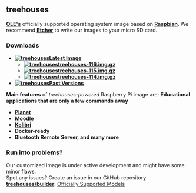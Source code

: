 ## treehouses


**[OLE's](http://www.ole.org/)** officially supported operating system image based on **[Raspbian](https://www.raspberrypi.org)**.
We recommend **[Etcher](https://www.balena.io/etcher/)** to write our images to your micro SD card.

### Downloads

* **[![treehouses](https://avatars1.githubusercontent.com/u/33208073?size=25)Latest Image](http://dev.ole.org/latest.img.gz)**
  * **[![treehouses](https://avatars1.githubusercontent.com/u/33208073?size=25)treehouses-116.img.gz](http://download.treehouses.io/treehouse-116.img.gz)**
  * **[![treehouses](https://avatars1.githubusercontent.com/u/33208073?size=25)treehouses-115.img.gz](http://download.treehouses.io/treehouse-115.img.gz)**
  * **[![treehouses](https://avatars1.githubusercontent.com/u/33208073?size=25)treehouses-114.img.gz](http://download.treehouses.io/treehouse-114.img.gz)**
* **[![treehouses](https://avatars1.githubusercontent.com/u/33208073?size=25)Past Versions](http://download.treehouses.io/)**

**Main features** of *treehouses-powered* Raspberry Pi image are:
**Educational applications that are only a few commands away**
  * **[Planet](https://github.com/open-learning-exchange/planet/)**
  * **[Moodle](https://github.com/treehouses/moodole)**
  * **[Kolibri](https://github.com/treehouses/kolibri)**
* **Docker-ready**
* **Bluetooth Remote Server, and many more**


### Run into problems?

Our customized image is under active development and might have some minor flaws.  
Spot any issues? Create an issue in our GitHub repository **[treehouses/builder](https://github.com/treehouses/builder/issues)**.
[Officially Supported Models](https://github.com/treehouses/cli/blob/836c2e9b0bcebfe6afc97706634e7c070d795eac/modules/detectrpi.sh#L5-L42)
